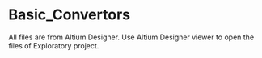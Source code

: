 # Basic_Convertors
All files are from Altium Designer.
Use Altium Designer viewer to open the files of Exploratory project.

